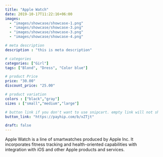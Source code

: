 ```yaml
---
title: "Apple Watch"
date: 2019-10-17T11:22:16+06:00
images: 
  - "images/showcase/showcase-1.png"
  - "images/showcase/showcase-3.png"
  - "images/showcase/showcase-3.png"
  - "images/showcase/showcase-4.png"

# meta description
description : "this is meta description"

# categories
categories: ["Girl"]
tags: ["Blond", "Dress", "Color blue"]

# product Price
price: "30.00"
discount_price: "25.00"

# product variation
colors : ["black","gray"]
sizes : ["small","medium","large"]

# button link if you don't want to use snipcart. empty link will not show button
button_link: "https://payhip.com/b/xZTjt"

draft: false
---
```


Apple Watch is a line of smartwatches produced by Apple Inc. It incorporates fitness tracking and health-oriented capabilities with integration with iOS and other Apple products and services.